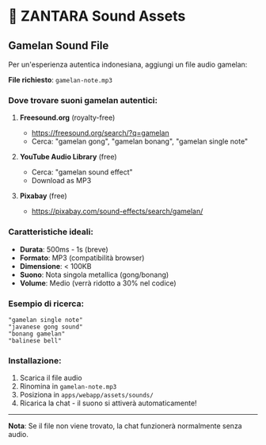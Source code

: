# 🎵 ZANTARA Sound Assets

## Gamelan Sound File

Per un'esperienza autentica indonesiana, aggiungi un file audio gamelan:

**File richiesto**: `gamelan-note.mp3`

### Dove trovare suoni gamelan autentici:

1. **Freesound.org** (royalty-free)
   - https://freesound.org/search/?q=gamelan
   - Cerca: "gamelan gong", "gamelan bonang", "gamelan single note"

2. **YouTube Audio Library** (free)
   - Cerca: "gamelan sound effect"
   - Download as MP3

3. **Pixabay** (free)
   - https://pixabay.com/sound-effects/search/gamelan/

### Caratteristiche ideali:

- **Durata**: 500ms - 1s (breve)
- **Formato**: MP3 (compatibilità browser)
- **Dimensione**: < 100KB
- **Suono**: Nota singola metallica (gong/bonang)
- **Volume**: Medio (verrà ridotto a 30% nel codice)

### Esempio di ricerca:

```
"gamelan single note"
"javanese gong sound"
"bonang gamelan"
"balinese bell"
```

### Installazione:

1. Scarica il file audio
2. Rinomina in `gamelan-note.mp3`
3. Posiziona in `apps/webapp/assets/sounds/`
4. Ricarica la chat - il suono si attiverà automaticamente!

---

**Nota**: Se il file non viene trovato, la chat funzionerà normalmente senza audio.
